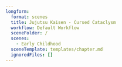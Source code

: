 ```yaml
---
longform:
  format: scenes
  title: Jujutsu Kaisen - Cursed Cataclysm
  workflow: Default Workflow
  sceneFolder: /
  scenes:
    - Early Childhood
  sceneTemplate: templates/chapter.md
  ignoredFiles: []
---
```

